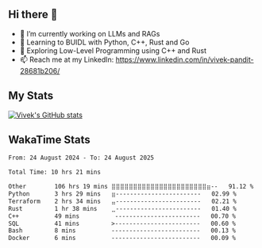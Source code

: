 ## Hi there 👋

- 🔭 I’m currently working on LLMs and RAGs
- 🌱 Learning to BUIDL with Python, C++, Rust and Go 
- 🤔 Exploring Low-Level Programming using C++ and Rust 
- 📫 Reach me at my LinkedIn: https://www.linkedin.com/in/vivek-pandit-28681b206/

## My Stats
[![Vivek's GitHub stats](https://github-readme-stats.vercel.app/api?username=ipanditi&show_icons=true&theme=dark)](https://ipanditi.github.io/)

## WakaTime Stats
<!--START_SECTION:waka-->

```txt
From: 24 August 2024 - To: 24 August 2025

Total Time: 10 hrs 21 mins

Other        106 hrs 19 mins ⣿⣿⣿⣿⣿⣿⣿⣿⣿⣿⣿⣿⣿⣿⣿⣿⣿⣿⣿⣿⣿⣿⣶--   91.12 %
Python       3 hrs 29 mins   ⣶------------------------   02.99 %
Terraform    2 hrs 34 mins   ⣤------------------------   02.21 %
Rust         1 hr 38 mins    ⣀------------------------   01.40 %
C++          49 mins          ------------------------   00.70 %
SQL          41 mins         >------------------------   00.60 %
Bash         8 mins          -------------------------   00.13 %
Docker       6 mins          -------------------------   00.09 %
```

<!--END_SECTION:waka-->


